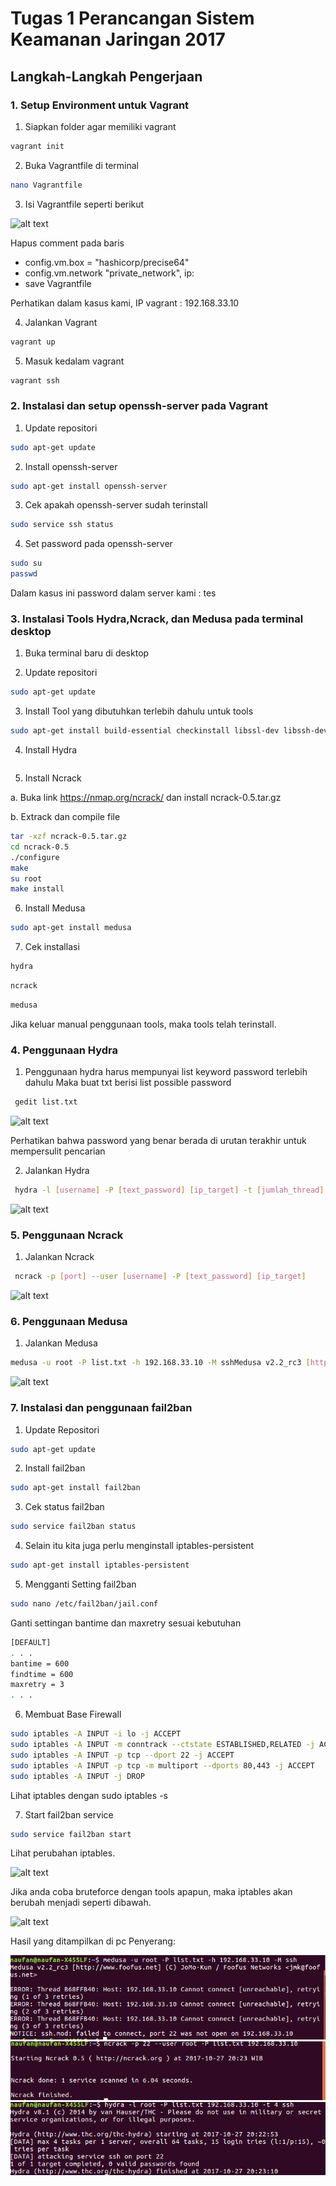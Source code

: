 # Tugas 1 Perancangan Sistem Keamanan Jaringan 2017

## Langkah-Langkah Pengerjaan

### 1. Setup Environment untuk Vagrant

1.  Siapkan folder agar memiliki vagrant
  ```bash
  vagrant init
  ```
2.  Buka Vagrantfile di terminal
  ```bash
  nano Vagrantfile
  ```
3.  Isi Vagrantfile seperti berikut

![alt text](https://github.com/dimashirda/PKSJ-1/blob/master/PKSJ/Tugas%201/Screenshot%20from%202017-10-22%2012-29-52.png)

Hapus comment pada baris 

* config.vm.box = "hashicorp/precise64"
* config.vm.network "private_network", ip:
* save Vagrantfile

Perhatikan dalam kasus kami, IP vagrant : 192.168.33.10

4.  Jalankan Vagrant
  ```bash
  vagrant up
  ```

5. Masuk kedalam vagrant
  ```bash
  vagrant ssh
  ```
  
### 2. Instalasi dan setup openssh-server pada Vagrant

1.  Update repositori
  ```bash
  sudo apt-get update
  ```
2.  Install openssh-server
  ```bash
  sudo apt-get install openssh-server
  ```
3.  Cek apakah openssh-server sudah terinstall
  ```bash
  sudo service ssh status
  ```
4.  Set password pada openssh-server
  ```bash
  sudo su
  passwd
  ```
  Dalam kasus ini password dalam server kami : tes

### 3. Instalasi Tools Hydra,Ncrack, dan Medusa pada terminal desktop

1.  Buka terminal baru di desktop

2.  Update repositori
  ```bash
  sudo apt-get update
  ```
3.  Install Tool yang dibutuhkan terlebih dahulu untuk tools
  ```bash
  sudo apt-get install build-essential checkinstall libssl-dev libssh-dev
  ```
4.  Install Hydra
  ```bashT  sudo apt-get install hydra
  ```
5. Install Ncrack

a. Buka link https://nmap.org/ncrack/ dan install ncrack-0.5.tar.gz

b. Extrack dan compile file
  ```bash
tar -xzf ncrack-0.5.tar.gz
cd ncrack-0.5
./configure
make
su root
make install
  ```      
6. Install Medusa

 ```bash
sudo apt-get install medusa
  ```  
  
  
7.  Cek installasi
 ```bash
 hydra
  ``` 
   ```bash
  ncrack
  ```
   ```bash
  medusa
```  
  
  Jika keluar manual penggunaan tools, maka tools telah terinstall.
 
  
### 4. Penggunaan Hydra
1. Penggunaan hydra harus mempunyai list keyword password terlebih dahulu
   Maka buat txt berisi list possible password
 ```bash
  gedit list.txt
  ```   
  ![alt text](https://github.com/dimashirda/PKSJ-1/blob/master/PKSJ/Tugas%201/serang4.png)
  
  Perhatikan bahwa password yang benar berada di urutan terakhir untuk mempersulit pencarian

2. Jalankan Hydra
 ```bash
  hydra -l [username] -P [text_password] [ip_target] -t [jumlah_thread] [tipe_protocol]
  ```   
  ![alt text](https://github.com/dimashirda/PKSJ-1/blob/master/PKSJ/Tugas%201/serang5.png)
  
### 5. Penggunaan Ncrack
1. Jalankan Ncrack

 ```bash
  ncrack -p [port] --user [username] -P [text_password] [ip_target]
  ```   
  
  ![alt text](https://github.com/dimashirda/PKSJ-1/blob/master/PKSJ/Tugas%201/serang6.png)
  
### 6. Penggunaan Medusa
1. Jalankan Medusa
 ```bash
 medusa -u root -P list.txt -h 192.168.33.10 -M sshMedusa v2.2_rc3 [http://www.foofus.net] (C) JoMo-Kun / Foofus Networks <jmk@foofus.net>
 ```
  ![alt text](https://github.com/dimashirda/PKSJ-1/blob/master/PKSJ/Tugas%201/medusacomplete.png)
  
### 7. Instalasi dan penggunaan fail2ban

1.  Update Repositori
```bash
sudo apt-get update
```
2.  Install fail2ban
```bash
sudo apt-get install fail2ban
```
3.  Cek status fail2ban
```bash
sudo service fail2ban status
```
4.  Selain itu kita juga perlu menginstall iptables-persistent
```bash
sudo apt-get install iptables-persistent
```
5.  Mengganti Setting fail2ban
```bash
sudo nano /etc/fail2ban/jail.conf
```

Ganti settingan bantime dan maxretry sesuai kebutuhan

```bash
[DEFAULT]
. . .
bantime = 600
findtime = 600
maxretry = 3
. . .
```

6. Membuat Base Firewall
```bash
sudo iptables -A INPUT -i lo -j ACCEPT
sudo iptables -A INPUT -m conntrack --ctstate ESTABLISHED,RELATED -j ACCEPT
sudo iptables -A INPUT -p tcp --dport 22 -j ACCEPT
sudo iptables -A INPUT -p tcp -m multiport --dports 80,443 -j ACCEPT
sudo iptables -A INPUT -j DROP
```

Lihat iptables dengan sudo iptables -s

7. Start fail2ban service
```bash
sudo service fail2ban start
```

Lihat perubahan iptables.


  ![alt text](https://github.com/dimashirda/PKSJ-1/blob/master/PKSJ/Tugas%201/fail2ban4.png)

Jika anda coba bruteforce dengan tools apapun, maka iptables akan berubah menjadi seperti dibawah.


  ![alt text](https://github.com/dimashirda/PKSJ-1/blob/master/PKSJ/Tugas%201/fail2banafter.png)
  
 Hasil yang ditampilkan di pc Penyerang:
 
   ![alt text](https://github.com/dimashirda/PKSJ-1/blob/master/PKSJ/Tugas%201/medusagagal.png)
  ![alt text](https://github.com/dimashirda/PKSJ-1/blob/master/PKSJ/Tugas%201/ncrackgagal.png)
    ![alt text](https://github.com/dimashirda/PKSJ-1/blob/master/PKSJ/Tugas%201/hydragagal.png)
